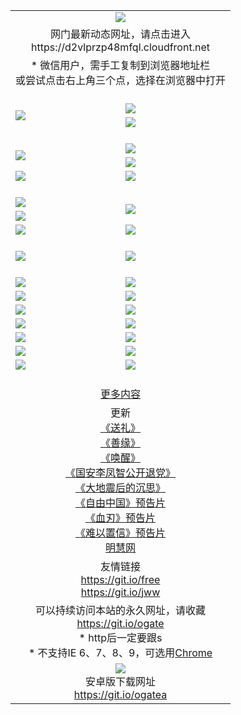 ﻿<table>
  <tr></tr>
  <tr><td colspan=2 align=center><img src="https://cloud.githubusercontent.com/assets/11880933/13434984/f430fae2-e012-11e5-814f-c2df1e82b247.jpg" /></td></tr>
  <tr><td colspan=2 align=center>网门最新动态网址，请点击进入
<br>https://d2vlprzp48mfql.cloudfront.net
    </td>
  </tr>
  <tr>
    <td colspan=2 align=center>* 微信用户，需手工复制到浏览器地址栏<br>或尝试点击右上角三个点，选择在浏览器中打开
    <!--br>* IE6打开动态网址须在选项中勾选TLS 1.0--></td>
  </tr>
  <tr height="20">
  <tr>
    <td rowspan=2><a href="https://d2vlprzp48mfql.cloudfront.net/ogUP.aspx?name=11DKC.mp4&list=11DKC" target="_blank"><img src="https://d2vlprzp48mfql.cloudfront.net/Up/11DKC1.jpg" /></a></td> 
    <td><div><a href="https://d2vlprzp48mfql.cloudfront.net/ogUP.aspx?name=LRWS.mp4&list=LRWS" target="_blank"><img src="https://d2vlprzp48mfql.cloudfront.net/Up/LRWS.jpg" /></a></td>
   </tr>
  <tr>
    <td><a href="https://d2vlprzp48mfql.cloudfront.net/ogNiceVedio.aspx" target="_blank"><img src="https://d2vlprzp48mfql.cloudfront.net/Up/11TGKDY.jpg" /></a></td>
  </tr>
  <tr height="20">
  <tr>
    <td rowspan=2><a href="https://d2vlprzp48mfql.cloudfront.net/ogUP.aspx?name=4EE/DJ.mp4&list=4EEDJ" target="_blank"><img src="https://d2vlprzp48mfql.cloudfront.net/Up/4EE/DJ140.jpg"/></a></td>
    <td><a href="https://d2vlprzp48mfql.cloudfront.net/ogUP.aspx?name=4EE/ZG.mp4&list=4EEZG" target="_blank"><img src="https://d2vlprzp48mfql.cloudfront.net/Up/4EE/ZG0.jpg"/></a></td>
    <!--td><a href="https://d2vlprzp48mfql.cloudfront.net/ogUP.aspx?name=4EE/HQ.mp4&list=4EEHQ" target="_blank"><img src="https://d2vlprzp48mfql.cloudfront.net/Up/4EE/HQ0.jpg"/></a></td-->
  </tr>
  <tr>
    <td><a href="https://d2vlprzp48mfql.cloudfront.net/ogUP.aspx?name=4EE/QQ.mp4&list=4EEQQ" target="_blank"><img src="https://d2vlprzp48mfql.cloudfront.net/Up/4EE/QQ0.jpg"/></a></td>
  </tr>
  <tr>
    <td><a href="https://d2vlprzp48mfql.cloudfront.net/onCO.aspx?ob=600%CA%C2%CE%EF&op=%D4%F6%C9%BE%B8%C4&args=WH1~%23%C0%E0%D0%CD6%D0%C2%CE%C5%7c%23%C0%E0%D0%CD6%C6%C0%C2%DB" target="_blank"><img src="https://d2vlprzp48mfql.cloudfront.net/Up/0WZ.jpg" /></a></td>
    <td><a href="https://d2vlprzp48mfql.cloudfront.net/onCO.aspx?ob=600%CA%C2%CE%EF&op=%D4%F6%C9%BE%B8%C4&args=WH1~%23%D3%C3%BB%A7" target="_blank"><img src="https://d2vlprzp48mfql.cloudfront.net/Up/0WB.jpg" /></a></td>
  </tr>
  <tr height="20">
  <tr>
    <td><a href="https://d2vlprzp48mfql.cloudfront.net/ogUP.aspx?name=JQR.mp4&count=2" target="_blank"><img src="https://d2vlprzp48mfql.cloudfront.net/Up/JQR.jpg" /></a></td>   
    <td rowspan=2><a href="https://d2vlprzp48mfql.cloudfront.net/ogUP.aspx?name=JP.mp4&count=9" target="_blank"><img src="https://d2vlprzp48mfql.cloudfront.net/Up/JP.jpg" /></td>
  </tr>
  <tr>
    <td><a href="https://d2vlprzp48mfql.cloudfront.net/ogUP.aspx?name=WH.mp4" target="_blank"><img src="https://d2vlprzp48mfql.cloudfront.net/Up/WH.jpg" /></a></td>
  </tr>
  <tr>
    <td><a href="https://d2vlprzp48mfql.cloudfront.net/ogUP.aspx?name=SSZJ.mp4&list=SSZJ" target="_blank"><img src="https://d2vlprzp48mfql.cloudfront.net/Up/SSZJ.jpg" /></a></td>
    <td><a href="https://d2vlprzp48mfql.cloudfront.net/ogUP.aspx?name=WLSH.mp4&count=2" target="_blank"><img src="https://d2vlprzp48mfql.cloudfront.net/Up/WLSH.jpg" /></a</td>
  </tr>
  <tr height="20">
  <tr>
    <td><a href="https://d2vlprzp48mfql.cloudfront.net/ogUP.aspx?name=ZY.mp4&count=2015|16" target="_blank"><img src="https://d2vlprzp48mfql.cloudfront.net/Up/ZY.jpg" /></a</td>
    <td><a href="https://d2vlprzp48mfql.cloudfront.net/ogUP.aspx?name=XTFY.mp4&count=B|2,A|24" target="_blank"><img src="https://d2vlprzp48mfql.cloudfront.net/Up/XTFY.jpg" /></a></td>
  </tr>
  <tr height="20">
  </tr>
  <!--tr>
    <td><a href="https://d2vlprzp48mfql.cloudfront.net/ogUP.aspx?name=4EE/GX.mp4&list=4EEGX" target="_blank"><img src="https://d2vlprzp48mfql.cloudfront.net/Up/4EE/GX0.jpg"/></a></td>
    <td><a href="https://d2vlprzp48mfql.cloudfront.net/ogUP.aspx?name=4EE/HD.mp4&list=4EEHD" target="_blank"><img src="https://d2vlprzp48mfql.cloudfront.net/Up/4EE/HD0.jpg"/></a></td>
  </tr>
  <tr>
    <td><a href="https://d2vlprzp48mfql.cloudfront.net/ogUP.aspx?name=4EE/TX.mp4&list=4EETX" target="_blank"><img src="https://d2vlprzp48mfql.cloudfront.net/Up/4EE/TX0.jpg"/></a></td>
    <td><a href="https://d2vlprzp48mfql.cloudfront.net/ogUP.aspx?name=4EE/WZ.mp4&list=4EEWZ" target="_blank"><img src="https://d2vlprzp48mfql.cloudfront.net/Up/4EE/WZ0.jpg"/></a></td>
  </tr-->
  <tr>
    <td><a href="https://d2vlprzp48mfql.cloudfront.net/onUP.aspx?name=https://du172fz170yac.cloudfront.net/" target="_blank"><img src="https://d2vlprzp48mfql.cloudfront.net/Up/0DTW.jpg"/></a></td>
    <td><a href="https://d2vlprzp48mfql.cloudfront.net/onUP.aspx?name=https://d240ns8up8earz.cloudfront.net/acenter/" target="_blank"><img src="https://d2vlprzp48mfql.cloudfront.net/Up/0TDW.jpg" /></a></td>
  </tr>
  <tr>
    <td><a href="https://d2vlprzp48mfql.cloudfront.net/onUP.aspx?name=https://d4508d6vomz2p.cloudfront.net/gb/nsc413.htm" target="_blank"><img src="https://d2vlprzp48mfql.cloudfront.net/Up/0DJY.jpg" /></a></td>
    <td><a href="https://d2vlprzp48mfql.cloudfront.net/onUP.aspx?name=https://d4apjbhkuxer1.cloudfront.net/xtr/gb/prog204.html" target="_blank"><img src="https://d2vlprzp48mfql.cloudfront.net/Up/0XTR.jpg" /></a></td>
  </tr>
  <tr>
    <td><a href="https://d2vlprzp48mfql.cloudfront.net/onUP.aspx?name=https://d3aj00iefsmfgc.cloudfront.net/" target="_blank"><img src="https://d2vlprzp48mfql.cloudfront.net/Up/0MHW.jpg" /></a></td>
    <td><a href="https://d2vlprzp48mfql.cloudfront.net/onUP.aspx?name=https://d20wz7qt14x5d2.cloudfront.net/" target="_blank"><img src="https://d2vlprzp48mfql.cloudfront.net/Up/0ZJW.jpg" /></a></td>
  </tr>
  <tr>
    <td><a href="https://d2vlprzp48mfql.cloudfront.net/ogUP.aspx?name=0FG.zip" target="_blank"><img src="https://d2vlprzp48mfql.cloudfront.net/Up/0FG.jpg" /></a></td>
    <td><a href="https://d2vlprzp48mfql.cloudfront.net/ogUP.aspx?name=0FGA.apk" target="_blank"><img src="https://d2vlprzp48mfql.cloudfront.net/Up/0FGA.jpg" /></a></td>
  </tr>
  <tr>
    <td><a href="https://d2vlprzp48mfql.cloudfront.net/ogUP.aspx?name=0U.zip" target="_blank"><img src="https://d2vlprzp48mfql.cloudfront.net/Up/0U.jpg" /></a></td>
    <td><a href="https://d2vlprzp48mfql.cloudfront.net/ogUP.aspx?name=0UA.apk" target="_blank"><img src="https://d2vlprzp48mfql.cloudfront.net/Up/0UA.jpg" /></a></td>
  </tr>
  <tr>
    <td><a href="https://d2vlprzp48mfql.cloudfront.net/ogUP.aspx?name=0iPPOTV.zip" target="_blank"><img src="https://d2vlprzp48mfql.cloudfront.net/Up/0iPPOTV.jpg" /></a></td>
    <td><a href="https://d2vlprzp48mfql.cloudfront.net/ogUP.aspx?name=0iNTD.apk" target="_blank"><img src="https://d2vlprzp48mfql.cloudfront.net/Up/0iNTD.jpg" /></a></td>
  </tr>
  <!--tr>
    <td><a href="https://d2vlprzp48mfql.cloudfront.net/ogNice.aspx" target="_blank"><img src="https://d2vlprzp48mfql.cloudfront.net/Up/0WCYY.jpg" /></a></td>
    <td><a href="https://d2vlprzp48mfql.cloudfront.net/onCO.aspx?list=XWPL&mode=m" target="_blank"><img src="https://d2vlprzp48mfql.cloudfront.net/Up/0WZTT.jpg" /></a></td> 
  </tr-->
  <tr>
    <td><a href="https://d2vlprzp48mfql.cloudfront.net/ogDY.aspx" target="_blank"><img src="https://d2vlprzp48mfql.cloudfront.net/Up/0FK.jpg" /></a></td>
    <td><a href="https://d2vlprzp48mfql.cloudfront.net/ogST.aspx" target="_blank"><img src="https://d2vlprzp48mfql.cloudfront.net/Up/0ST.jpg" /></a></td> 
  </tr>
  <tr height="20">
  <tr>
    <td colspan=2 align=center><a href="https://d2vlprzp48mfql.cloudfront.net/ogNice.aspx">更多内容</a>
    </td>
  </tr>
  <tr>
    <td colspan=2 align=center>更新<br>
      <a href="https://d2vlprzp48mfql.cloudfront.net/ogUP.aspx?name=4ESL.mp4" target="_blank">《送礼》</a><br>
      <a href="https://d2vlprzp48mfql.cloudfront.net/ogUP.aspx?name=4ESY.mp4" target="_blank">《善缘》</a><br>
      <a href="https://d2vlprzp48mfql.cloudfront.net/ogUP.aspx?name=4EHX.mp4" target="_blank">《唤醒》</a><br>
      <a href="https://d2vlprzp48mfql.cloudfront.net/ogUP.aspx?name=4LFZ.mp4" target="_blank">《国安李凤智公开退党》</a><br>
      <a href="https://d2vlprzp48mfql.cloudfront.net/ogUP.aspx?name=4DDZHDCS.mp4" target="_blank">《大地震后的沉思》</a><br>
      <a href="https://d2vlprzp48mfql.cloudfront.net/ogUP.aspx?name=11ZYZG0.mp4" target="_blank">《自由中国》预告片</a><br>
      <a href="https://d2vlprzp48mfql.cloudfront.net/ogUP.aspx?name=11XR.mp4" target="_blank">《血刃》预告片</a><br>
      <a href="https://d2vlprzp48mfql.cloudfront.net/ogUP.aspx?name=11NYZX.mp4&count=2" target="_blank">《难以置信》预告片</a><br>
      <a href="https://d2vlprzp48mfql.cloudfront.net/onUP.aspx?name=https://www.minghui.org/" target="_blank">明慧网</a>
    </td>
  </tr>
  <tr>
    <td colspan=2 align=center>友情链接<br>
      <a href="https://git.io/free" target="_blank">https://git.io/free</a><br>
      <a href="https://git.io/jww" target="_blank">https://git.io/jww</a>
    </td>
  </tr>
  <tr>
    <td colspan=2 align=center>可以持续访问本站的永久网址，请收藏<br/><a href="https://git.io/ogate" target="_blank">https://git.io/ogate</a><br/>* http后一定要跟s<br/>* 不支持IE 6、7、8、9，可选用<a href="https://d2vlprzp48mfql.cloudfront.net/ogUP.aspx?name=0ChromePortable.zip">Chrome</a></td>
  </tr>
  <tr>
    <td colspan=2 align=center><a href="https://d2vlprzp48mfql.cloudfront.net/ogUP.aspx?name=0oGate.apk" target="_blank"><img src="https://cloud.githubusercontent.com/assets/11880933/13720399/75e143ee-e842-11e5-9f0a-1421f423c80f.jpg" /></a><br>安卓版下载网址<br><a href="https://git.io/ogatea">https://git.io/ogatea</a></td>
  </tr>
  <!--tr>
    <td colspan=2 align=center>可能失效的动态网址
    </td>
  </tr-->
</table>
